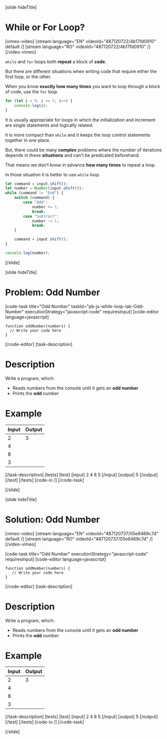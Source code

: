 [slide hideTitle]
# While or For Loop?

[vimeo-video]
[stream language="EN" videoId="487120722/4b17fd0910" default /]
[stream language="RO" videoId="487120722/4b17fd0910"  /]
[/video-vimeo]


`while` and `for` loops both **repeat** a block of **code**.

But there are different situations when writing code that require either the first loop, or the other.

When you know **exactly how many times** you want to loop through a block of code, use the `for` loop.
```js live
for (let i = 0; i <= 5; i++) {
    console.log(i);
}
```

It is usually appropriate for loops in which the initialization and increment are single statements and logically related. 

It is more compact than `while` and it keeps the loop control statements together in one place.

But, there could be many **complex** problems where the number of iterations depends in these **situations** and can't be predicated beforehand. 

That means we don't know in advance **how many times** to repeat a loop.

In those situation it is better to use `while` loop.
```js
let command = input.shift();
let number = Number(input.shift());
while (command != "End") {
    switch (command) {
        case "Add":
            number += 1;
            break;
        case "Subtract":
            number -= 1;
            break;
    }

    command = input.shift();
}

console.log(number);
```
[/slide]

[slide hideTitle]
# Problem: Odd Number
[code-task title="Odd Number" taskId="pb-js-while-loop-lab-Odd-Number" executionStrategy="javascript-code" requiresInput]
[code-editor language=javascript]
```
function oddNumber(numbers) {
  // Write your code here
}
```
[/code-editor]
[task-description]
# Description
Write a program, which:

* Reads numbers from the console until it gets an **odd number**
* Prints the **odd** number

# Example
  | **Input** | **Output** |
| --- | --- |
|2| 3 |
|4||
|8| |
|3| |

[/task-description]
[tests]
[test]
[input]
2
4
8
5
[/input]
[output]
5
[/output]
[/test]
[/tests]
[code-io /]
[/code-task]

[/slide]

[slide hideTitle]
# Solution: Odd Number

[vimeo-video]
[stream language="EN" videoId="487120737/05e8469c7d" default /]
[stream language="RO" videoId="487120737/05e8469c7d"  /]
[/video-vimeo]


[code-task title="Odd Number" executionStrategy="javascript-code" requiresInput]
[code-editor language=javascript]
```
function oddNumber(numbers) {
   // Write your code here
}
```
[/code-editor]
[task-description]
# Description
Write a program, which:

* Reads numbers from the console until it gets an **odd number**
* Prints the **odd** number
# Example
  | **Input** | **Output** |
| --- | --- |
|2| 3 |
|4||
|8| |
|3| |
[/task-description]
[tests]
[test]
[input]
2
4
8
5
[/input]
[output]
5
[/output]
[/test]
[/tests]
[code-io /]
[/code-task]

[/slide]
